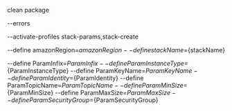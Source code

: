 <!--

    Copyright (C) 2011-2013 Barchart, Inc. <http://www.barchart.com/>

    All rights reserved. Licensed under the OSI BSD License.

    http://www.opensource.org/licenses/bsd-license.php

-->
clean package

--errors

--activate-profiles stack-params,stack-create

--define amazonRegion=${amazonRegion} 
--define stackName=${stackName}

--define ParamInfix=${ParamInfix}
--define ParamInstanceType=${ParamInstanceType}
--define ParamKeyName=${ParamKeyName}
--define ParamIdentity=${ParamIdentity}
--define ParamTopicName=${ParamTopicName}
--define ParamMinSize=${ParamMinSize}
--define ParamMaxSize=${ParamMaxSize}
--define ParamSecurityGroup=${ParamSecurityGroup}

